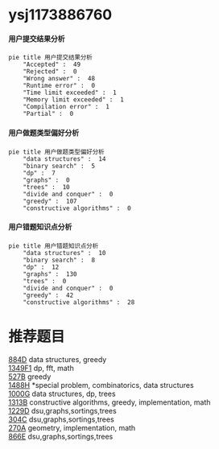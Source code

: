 # ysj1173886760

<!-- tabs:start -->



#### **用户提交结果分析**

```mermaid
pie title 用户提交结果分析
    "Accepted" :  49
    "Rejected" :  0
    "Wrong answer" :  48
    "Runtime error" :  0
    "Time limit exceeded" :  1
    "Memory limit exceeded" :  1
    "Compilation error" :  1
    "Partial" :  0
```

#### **用户做题类型偏好分析**

```mermaid
pie title 用户做题类型偏好分析
    "data structures" :  14
    "binary search" :  5
    "dp" :  7
    "graphs" :  0
    "trees" :  10
    "divide and conquer" :  0
    "greedy" :  107
    "constructive algorithms" :  0
```
#### **用户错题知识点分析**

```mermaid
pie title 用户错题知识点分析
    "data structures" :  10
    "binary search" :  8
    "dp" :  12
    "graphs" :  130
    "trees" :  0
    "divide and conquer" :  0
    "greedy" :  42
    "constructive algorithms" :  28
```



<!-- tabs:end -->
# 推荐题目
[884D](https://codeforces.com/contest/884/problem/D)		data structures,
                        greedy		  
[1349F1](https://codeforces.com/contest/1349F/problem/1)		dp,
                        fft,
                        math		  
[527B](https://codeforces.com/contest/527/problem/B)		greedy		  
[1488H](https://codeforces.com/contest/1488/problem/H)		*special problem,
                        combinatorics,
                        data structures		  
[1000G](https://codeforces.com/contest/1000/problem/G)		data structures,
                        dp,
                        trees		  
[1313B](https://codeforces.com/contest/1313/problem/B)		constructive algorithms,
                        greedy,
                        implementation,
                        math		  
[1229D](https://codeforces.com/contest/1229/problem/D)		dsu,graphs,sortings,trees		  
[304C](https://codeforces.com/contest/304/problem/C)		dsu,graphs,sortings,trees		  
[270A](https://codeforces.com/contest/270/problem/A)		geometry,
                        implementation,
                        math		  
[866E](https://codeforces.com/contest/866/problem/E)		dsu,graphs,sortings,trees		  
